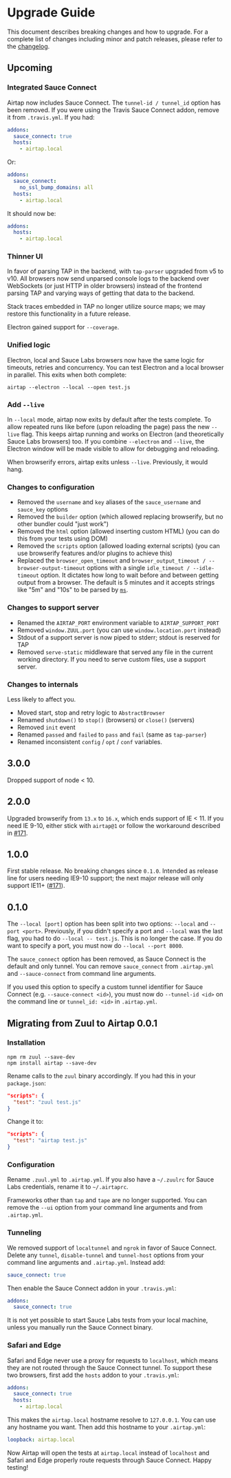 # Upgrade Guide

This document describes breaking changes and how to upgrade. For a complete list of changes including minor and patch releases, please refer to the [changelog](CHANGELOG.md).

## Upcoming

### Integrated Sauce Connect

Airtap now includes Sauce Connect. The `tunnel-id / tunnel_id` option has been removed. If you were using the Travis Sauce Connect addon, remove it from `.travis.yml`. If you had:

```yaml
addons:
  sauce_connect: true
  hosts:
    - airtap.local
```

Or:

```yaml
addons:
  sauce_connect:
    no_ssl_bump_domains: all
  hosts:
    - airtap.local
```

It should now be:

```yaml
addons:
  hosts:
    - airtap.local
```

### Thinner UI

In favor of parsing TAP in the backend, with `tap-parser` upgraded from v5 to v10. All browsers now send unparsed console logs to the backend over WebSockets (or just HTTP in older browsers) instead of the frontend parsing TAP and varying ways of getting that data to the backend.

Stack traces embedded in TAP no longer utilize source maps; we may restore this functionality in a future release.

Electron gained support for `--coverage`.

### Unified logic

Electron, local and Sauce Labs browsers now have the same logic for timeouts, retries and concurrency. You can test Electron and a local browser in parallel. This exits when both complete:

```
airtap --electron --local --open test.js
```

### Add `--live`

In `--local` mode, airtap now exits by default after the tests complete. To allow repeated runs like before (upon reloading the page) pass the new `--live` flag. This keeps airtap running and works on Electron (and theoretically Sauce Labs browsers) too. If you combine `--electron` and `--live`, the Electron window will be made visible to allow for debugging and reloading.

When browserify errors, airtap exits unless `--live`. Previously, it would hang.

### Changes to configuration

- Removed the `username` and `key` aliases of the `sauce_username` and `sauce_key` options
- Removed the `builder` option (which allowed replacing browserify, but no other bundler could "just work")
- Removed the `html` option (allowed inserting custom HTML) (you can do this from your tests using DOM)
- Removed the `scripts` option (allowed loading external scripts) (you can use browserify features and/or plugins to achieve this)
- Replaced the `browser_open_timeout` and `browser_output_timeout / --browser-output-timeout` options with a single `idle_timeout / --idle-timeout` option. It dictates how long to wait before and between getting output from a browser. The default is 5 minutes and it accepts strings like "5m" and "10s" to be parsed by [`ms`](https://www.npmjs.com/package/ms).

### Changes to support server

- Renamed the `AIRTAP_PORT` environment variable to `AIRTAP_SUPPORT_PORT`
- Removed `window.ZUUL.port` (you can use `window.location.port` instead)
- Stdout of a support server is now piped to stderr; stdout is reserved for TAP
- Removed `serve-static` middleware that served any file in the current working directory. If you need to serve custom files, use a support server.

### Changes to internals

Less likely to affect you.

- Moved start, stop and retry logic to `AbstractBrowser`
- Renamed `shutdown()` to `stop()` (browsers) or `close()` (servers)
- Removed `init` event
- Renamed `passed` and `failed` to `pass` and `fail` (same as `tap-parser`)
- Renamed inconsistent `config` / `opt` / `conf` variables.

## 3.0.0

Dropped support of node < 10.

## 2.0.0

Upgraded browserify from `13.x` to `16.x`, which ends support of IE &lt; 11. If you need IE 9-10, either stick with `airtap@1` or follow the workaround described in [#171](https://github.com/airtap/airtap/issues/171).

## 1.0.0

First stable release. No breaking changes since `0.1.0`. Intended as release line for users needing IE9-10 support; the next major release will only support IE11+ ([#171](https://github.com/airtap/airtap/issues/171)).

## 0.1.0

The `--local [port]` option has been split into two options: `--local` and `--port <port>`. Previously, if you didn't specify a port and `--local` was the last flag, you had to do `--local -- test.js`. This is no longer the case. If you do want to specify a port, you must now do `--local --port 8000`.

The `sauce_connect` option has been removed, as Sauce Connect is the default and only tunnel. You can remove `sauce_connect` from `.airtap.yml` and `--sauce-connect` from command line arguments.

If you used this option to specify a custom tunnel identifier for Sauce Connect (e.g. `--sauce-connect <id>`), you must now do `--tunnel-id <id>` on the command line or `tunnel_id: <id>` in `.airtap.yml`.

## Migrating from Zuul to Airtap 0.0.1

### Installation

```
npm rm zuul --save-dev
npm install airtap --save-dev
```

Rename calls to the `zuul` binary accordingly. If you had this in your `package.json`:

```json
"scripts": {
  "test": "zuul test.js"
}
```

Change it to:

```json
"scripts": {
  "test": "airtap test.js"
}
```

### Configuration

Rename `.zuul.yml` to `.airtap.yml`. If you also have a `~/.zuulrc` for Sauce Labs credentials, rename it to `~/.airtaprc`.

Frameworks other than `tap` and `tape` are no longer supported. You can remove the `--ui` option from your command line arguments and from `.airtap.yml`.

### Tunneling

We removed support of `localtunnel` and `ngrok` in favor of Sauce Connect. Delete any `tunnel`, `disable-tunnel` and `tunnel-host` options from your command line arguments and `.airtap.yml`. Instead add:

```yaml
sauce_connect: true
```

Then enable the Sauce Connect addon in your `.travis.yml`:

```yaml
addons:
  sauce_connect: true
```

It is not yet possible to start Sauce Labs tests from your local machine, unless you manually run the Sauce Connect binary.

### Safari and Edge

Safari and Edge never use a proxy for requests to `localhost`, which means they are not routed through the Sauce Connect tunnel. To support these two browsers, first add the `hosts` addon to your `.travis.yml`:

```yaml
addons:
  sauce_connect: true
  hosts:
    - airtap.local
```

This makes the `airtap.local` hostname resolve to `127.0.0.1`. You can use any hostname you want. Then add this hostname to your `.airtap.yml`:

```yaml
loopback: airtap.local
```

Now Airtap will open the tests at `airtap.local` instead of `localhost` and Safari and Edge properly route requests through Sauce Connect. Happy testing!
